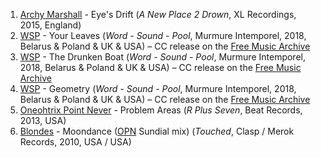1. [Archy Marshall](https://musicbrainz.org/artist/ac01e9ed-5e42-4016-ac13-52c4df3d66a9) - Eye's Drift (_A New Place 2 Drown_, XL Recordings, 2015, England)
1. [WSP](https://musicbrainz.org/artist/6fb85cee-bb11-40e0-a197-fdc882e095ef) - Your Leaves (_Word - Sound - Pool_, Murmure Intemporel, 2018, Belarus & Poland & UK & USA) – CC release on the [Free Music Archive](https://freemusicarchive.org/music/WSP/Word_-_Sound_-_Pool)
1. [WSP](https://musicbrainz.org/artist/6fb85cee-bb11-40e0-a197-fdc882e095ef) - The Drunken Boat (_Word - Sound - Pool_, Murmure Intemporel, 2018, Belarus & Poland & UK & USA) – CC release on the [Free Music Archive](https://freemusicarchive.org/music/WSP/Word_-_Sound_-_Pool)
1. [WSP](https://musicbrainz.org/artist/6fb85cee-bb11-40e0-a197-fdc882e095ef) - Geometry (_Word - Sound - Pool_, Murmure Intemporel, 2018, Belarus & Poland & UK & USA) – CC release on the [Free Music Archive](https://freemusicarchive.org/music/WSP/Word_-_Sound_-_Pool)
1. [Oneohtrix Point Never](https://musicbrainz.org/artist/9cea062d-d476-447f-98b4-e67e14bfd1e4) - Problem Areas (_R Plus Seven_, Beat Records, 2013, USA)
1. [Blondes](https://musicbrainz.org/artist/8c5faece-4256-4925-b324-2ca40c906d19) - Moondance ([OPN](https://musicbrainz.org/artist/9cea062d-d476-447f-98b4-e67e14bfd1e4) Sundial mix) (_Touched_, Clasp / Merok Records, 2010, USA / USA)